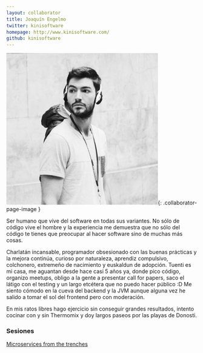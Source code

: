 ```yaml
---
layout: collaborator
title: Joaquín Engelmo
twitter: kinisoftware
homepage: http://www.kinisoftware.com/
github: kinisoftware
---
```

![Joaquín Engelmo](/img/colaboradores/kini.jpg){: .collaborator-page-image }

Ser humano que vive del software en todas sus variantes. No sólo de código vive el hombre y la experiencia me demuestra que no sólo del código te tienes que preocupar al hacer software sino de muchas más cosas.

Charlatán incansable, programador obsesionado con las buenas prácticas y la mejora continúa, curioso por naturaleza, aprendiz compulsivo, colchonero, extremeño de nacimiento y euskaldun de adopción. Tuenti es mi casa, me aguantan desde hace casi 5 años ya, donde pico código, organizo meetups, obligo a la gente a presentar call for papers, saco el látigo con el testing y un largo etcétera que no puedo hacer público :D Me siento cómodo en la cueva del backend y la JVM aunque alguna vez he salido a tomar el sol del frontend pero con moderación.

En mis ratos libres hago ejercicio sin conseguir grandes resultados, intento cocinar con y sin Thermomix y doy largos paseos por las playas de Donosti.

### Sesiones

[Microservices from the trenches](/proxima-sesion)
